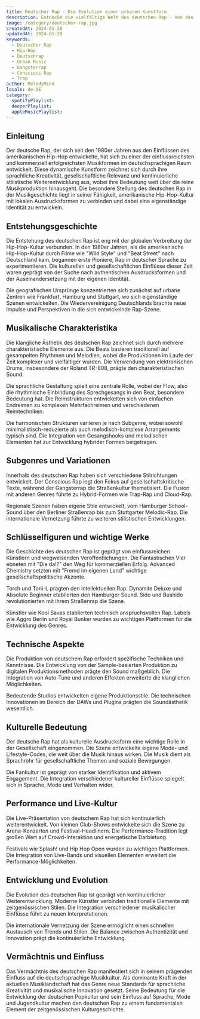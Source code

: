 ```yaml
---
title: Deutscher Rap - Die Evolution einer urbanen Kunstform
description: Entdecke die vielfältige Welt des deutschen Rap - Von den Anfängen bis zur dominanten Kraft in der Musiklandschaft
image: /category/deutscher-rap.jpg
createdAt: 2024-01-20
updatedAt: 2024-01-20
keywords:
  - Deutscher Rap
  - Hip-Hop
  - Deutschrap
  - Urban Music
  - Gangsterrap
  - Conscious Rap
  - Trap
author: MelodyMind
locale: de-DE
category:
  spotifyPlaylist: 
  deezerPlaylist: 
  appleMusicPlaylist: 
---
```


## Einleitung

Der deutsche Rap, der sich seit den 1980er Jahren aus den Einflüssen des amerikanischen Hip-Hop entwickelte, hat sich zu einer der einflussreichsten und kommerziell erfolgreichsten Musikformen im deutschsprachigen Raum entwickelt. Diese dynamische Kunstform zeichnet sich durch ihre sprachliche Kreativität, gesellschaftliche Relevanz und kontinuierliche stilistische Weiterentwicklung aus, wobei ihre Bedeutung weit über die reine Musikproduktion hinausgeht. Die besondere Stellung des deutschen Rap in der Musikgeschichte liegt in seiner Fähigkeit, amerikanische Hip-Hop-Kultur mit lokalen Ausdrucksformen zu verbinden und dabei eine eigenständige Identität zu entwickeln.

## Entstehungsgeschichte

Die Entstehung des deutschen Rap ist eng mit der globalen Verbreitung der Hip-Hop-Kultur verbunden. In den 1980er Jahren, als die amerikanische Hip-Hop-Kultur durch Filme wie "Wild Style" und "Beat Street" nach Deutschland kam, begannen erste Pioniere, Rap in deutscher Sprache zu experimentieren. Die kulturellen und gesellschaftlichen Einflüsse dieser Zeit waren geprägt von der Suche nach authentischen Ausdrucksformen und der Auseinandersetzung mit der eigenen Identität.

Die geografischen Ursprünge konzentrierten sich zunächst auf urbane Zentren wie Frankfurt, Hamburg und Stuttgart, wo sich eigenständige Szenen entwickelten. Die Wiedervereinigung Deutschlands brachte neue Impulse und Perspektiven in die sich entwickelnde Rap-Szene.

## Musikalische Charakteristika

Die klangliche Ästhetik des deutschen Rap zeichnet sich durch mehrere charakteristische Elemente aus. Die Beats basieren traditionell auf gesampelten Rhythmen und Melodien, wobei die Produktionen im Laufe der Zeit komplexer und vielfältiger wurden. Die Verwendung von elektronischen Drums, insbesondere der Roland TR-808, prägte den charakteristischen Sound.

Die sprachliche Gestaltung spielt eine zentrale Rolle, wobei der Flow, also die rhythmische Einbindung des Sprechgesangs in den Beat, besondere Bedeutung hat. Die Reimstrukturen entwickelten sich von einfachen Endreimen zu komplexen Mehrfachreimen und verschiedenen Reimtechniken.

Die harmonischen Strukturen variieren je nach Subgenre, wobei sowohl minimalistisch-reduzierte als auch melodisch-komplexe Arrangements typisch sind. Die Integration von Gesangshooks und melodischen Elementen hat zur Entwicklung hybrider Formen beigetragen.

## Subgenres und Variationen

Innerhalb des deutschen Rap haben sich verschiedene Stilrichtungen entwickelt. Der Conscious Rap legt den Fokus auf gesellschaftskritische Texte, während der Gangsterrap die Straßenkultur thematisiert. Die Fusion mit anderen Genres führte zu Hybrid-Formen wie Trap-Rap und Cloud-Rap.

Regionale Szenen haben eigene Stile entwickelt, vom Hamburger School-Sound über den Berliner Straßenrap bis zum Stuttgarter Melodic-Rap. Die internationale Vernetzung führte zu weiteren stilistischen Entwicklungen.

## Schlüsselfiguren und wichtige Werke

Die Geschichte des deutschen Rap ist geprägt von einflussreichen Künstlern und wegweisenden Veröffentlichungen. Die Fantastischen Vier ebneten mit "Die da!?" den Weg für kommerziellen Erfolg. Advanced Chemistry setzten mit "Fremd im eigenen Land" wichtige gesellschaftspolitische Akzente.

Torch und Toni-L prägten den intellektuellen Rap. Dynamite Deluxe und Absolute Beginner etablierten den Hamburger Sound. Sido und Bushido revolutionierten mit ihrem Straßenrap die Szene.

Künstler wie Kool Savas etablierten technisch anspruchsvollen Rap. Labels wie Aggro Berlin und Royal Bunker wurden zu wichtigen Plattformen für die Entwicklung des Genres.

## Technische Aspekte

Die Produktion von deutschem Rap erfordert spezifische Techniken und Kenntnisse. Die Entwicklung von der Sample-basierten Produktion zu digitalen Produktionsmethoden prägte den Sound maßgeblich. Die Integration von Auto-Tune und anderen Effekten erweiterte die klanglichen Möglichkeiten.

Bedeutende Studios entwickelten eigene Produktionsstile. Die technischen Innovationen im Bereich der DAWs und Plugins prägten die Soundästhetik wesentlich.

## Kulturelle Bedeutung

Der deutsche Rap hat als kulturelle Ausdrucksform eine wichtige Rolle in der Gesellschaft eingenommen. Die Szene entwickelte eigene Mode- und Lifestyle-Codes, die weit über die Musik hinaus wirken. Die Musik dient als Sprachrohr für gesellschaftliche Themen und soziale Bewegungen.

Die Fankultur ist geprägt von starker Identifikation und aktivem Engagement. Die Integration verschiedener kultureller Einflüsse spiegelt sich in Sprache, Mode und Verhalten wider.

## Performance und Live-Kultur

Die Live-Präsentation von deutschem Rap hat sich kontinuierlich weiterentwickelt. Von kleinen Club-Shows entwickelte sich die Szene zu Arena-Konzerten und Festival-Headlinern. Die Performance-Tradition legt großen Wert auf Crowd-Interaktion und energetische Darbietung.

Festivals wie Splash! und Hip Hop Open wurden zu wichtigen Plattformen. Die Integration von Live-Bands und visuellen Elementen erweitert die Performance-Möglichkeiten.

## Entwicklung und Evolution

Die Evolution des deutschen Rap ist geprägt von kontinuierlicher Weiterentwicklung. Moderne Künstler verbinden traditionelle Elemente mit zeitgenössischen Stilen. Die Integration verschiedener musikalischer Einflüsse führt zu neuen Interpretationen.

Die internationale Vernetzung der Szene ermöglicht einen schnellen Austausch von Trends und Stilen. Die Balance zwischen Authentizität und Innovation prägt die kontinuierliche Entwicklung.

## Vermächtnis und Einfluss

Das Vermächtnis des deutschen Rap manifestiert sich in seinem prägenden Einfluss auf die deutschsprachige Musikkultur. Als dominante Kraft in der aktuellen Musiklandschaft hat das Genre neue Standards für sprachliche Kreativität und musikalische Innovation gesetzt. Seine Bedeutung für die Entwicklung der deutschen Popkultur und sein Einfluss auf Sprache, Mode und Jugendkultur machen den deutschen Rap zu einem fundamentalen Element der zeitgenössischen Kulturgeschichte.
